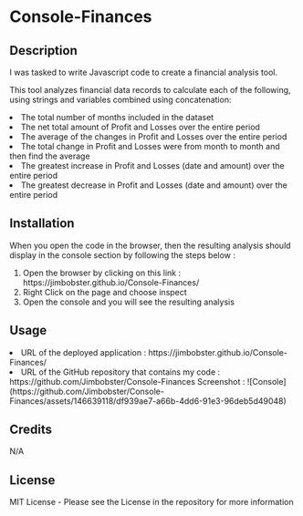# Console-Finances

## Description
I was tasked to write Javascript code to create a financial analysis tool. 

This tool analyzes financial data records to calculate each of the following, using strings and variables combined using concatenation:

  
<li>The total number of months included in the dataset

<li>The net total amount of Profit and Losses over the entire period

<li>The average of the changes in Profit and Losses over the entire period

<li>The total change in Profit and Losses were from month to month and then find the average

<li>The greatest increase in Profit and Losses (date and amount) over the entire period

<li>The greatest decrease in Profit and Losses (date and amount) over the entire period

## Installation
When you open the code in the browser, then the resulting analysis should display in the console section by following the steps below :

<ol>
<li>Open the browser by clicking on this link : https://jimbobster.github.io/Console-Finances/

<li>Right Click on the page and choose inspect

<li>Open the console and you will see the resulting analysis
</ol>

## Usage
<li> URL of the deployed application : https://jimbobster.github.io/Console-Finances/
<li> URL of the GitHub repository that contains my code : https://github.com/Jimbobster/Console-Finances
Screenshot : ![Console](https://github.com/Jimbobster/Console-Finances/assets/146639118/df939ae7-a66b-4dd6-91e3-96deb5d49048)

  
## Credits
N/A

## License
MIT License - Please see the License in the repository for more information





